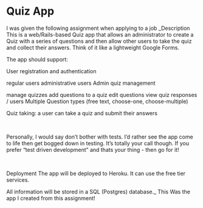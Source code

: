 # Quiz App

I was given the following assignment when applying to a job
_Description
This is a web/Rails-based Quiz app that allows an administrator to create a Quiz with a series of questions and then allow other users to take the quiz and collect their answers. Think of it like a lightweight Google Forms.

The app should support:

User registration and authentication

regular users
administrative users
Admin quiz management

manage quizzes
add questions to a quiz
edit questions
view quiz responses / users
Multiple Question types (free text, choose-one, choose-multiple)

Quiz taking: a user can take a quiz and submit their answers
‌

‌

Personally, I would say don’t bother with tests. I’d rather see the app come to life then get bogged down in testing. It’s totally your call though. If you prefer “test driven development” and thats your thing - then go for it!

‌

Deployment
The app will be deployed to Heroku. It can use the free tier services.

All information will be stored in a SQL (Postgres) database._
This Was the app I created from this assignment!
